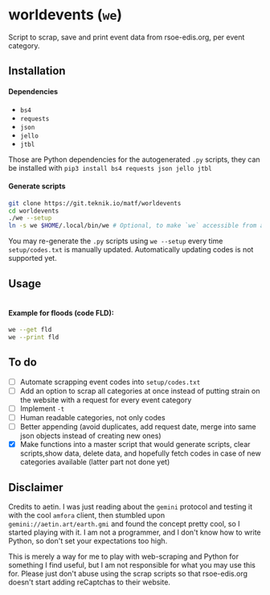 # worldevents (`we`)

Script to scrap, save and print event data from rsoe-edis.org, per event category.

## Installation
#### Dependencies
- `bs4`
- `requests`
- `json`
- `jello`
- `jtbl`

Those are Python dependencies for the autogenerated `.py` scripts, they can be installed with `pip3 install bs4 requests json jello jtbl`

#### Generate scripts

```bash
git clone https://git.teknik.io/matf/worldevents
cd worldevents
./we --setup
ln -s we $HOME/.local/bin/we # Optional, to make `we` accessible from anywhere
```

You may re-generate the `.py` scripts using `we --setup` every time `setup/codes.txt` is manually updated.
Automatically updating codes is not supported yet.

## Usage
```

```
#### Example for floods (code FLD):

```bash
we --get fld
we --print fld
```

## To do
- [ ] Automate scrapping event codes into `setup/codes.txt`
- [ ] Add an option to scrap all categories at once instead of putting strain on the website with a request for every event category
- [ ] Implement `-t`
- [ ] Human readable categories, not only codes
- [ ] Better appending (avoid duplicates, add request date, merge into same json objects instead of creating new ones)
- [X] Make functions into a master script that would generate scripts, clear scripts,show data, delete data, and hopefully fetch codes in case of new categories available (latter part not done yet)

## Disclaimer
Credits to aetin. I was just reading about the `gemini` protocol and testing it with the cool `amfora` client, then stumbled upon `gemini://aetin.art/earth.gmi` and found the concept pretty cool, so I started playing with it. I am not a programmer, and I don't know how to write Python, so don't set your expectations too high.

This is merely a way for me to play with web-scraping and Python for something I find useful, but I am not responsible for what you may use this for. Please just don't abuse using the scrap scripts so that rsoe-edis.org doesn't start adding reCaptchas to their website.
